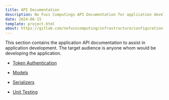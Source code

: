 ```yaml
---
title: API Documentation
description: No Fuss Computings API Documentation for application development
date: 2024-06-15
template: project.html
about: https://gitlab.com/nofusscomputing/infrastructure/configuration-management/centurion_erp
---
```


This section contains the application API documentation to assist in application development. The target audience is anyone whom would be developing the application.

- [Token Authentication](./token_authentication.md)

- [Models](./models/index.md)

- [Serializers](./serializer/index.md)

- [Unit Testing](./tests/index.md)

